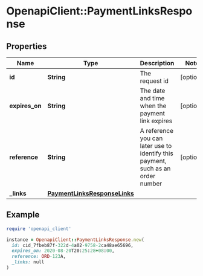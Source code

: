 # OpenapiClient::PaymentLinksResponse

## Properties

| Name | Type | Description | Notes |
| ---- | ---- | ----------- | ----- |
| **id** | **String** | The request id | [optional] |
| **expires_on** | **String** | The date and time when the payment link expires | [optional] |
| **reference** | **String** | A reference you can later use to identify this payment, such as an order number | [optional] |
| **_links** | [**PaymentLinksResponseLinks**](PaymentLinksResponseLinks.md) |  |  |

## Example

```ruby
require 'openapi_client'

instance = OpenapiClient::PaymentLinksResponse.new(
  id: cid_7fbeb87f-322d-4a02-9758-2ca48ae65696,
  expires_on: 2020-08-20T20:25:28+08:00,
  reference: ORD-123A,
  _links: null
)
```

